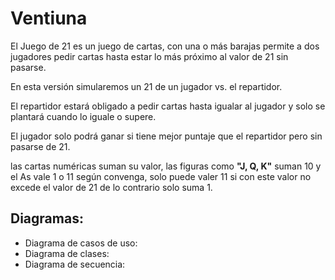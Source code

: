 # Ventiuna

El Juego de 21 es un juego de cartas, con una o más barajas permite a dos jugadores pedir cartas hasta estar lo más próximo al valor de 21 sin pasarse.

En esta versión simularemos un 21 de un jugador vs. el repartidor.

El repartidor estará obligado a pedir cartas hasta igualar al jugador y solo se plantará cuando lo iguale o supere.

El jugador solo podrá ganar si tiene mejor puntaje que el repartidor pero sin pasarse de 21.

las cartas numéricas suman su valor, las figuras como __"J, Q, K"__ suman 10 y el As vale 1 o 11 según convenga, solo puede valer 11 si con este valor no excede el valor de 21 de lo contrario solo suma 1.

## Diagramas:

- Diagrama de casos de uso:
![]()
- Diagrama de clases:
- Diagrama de secuencia: